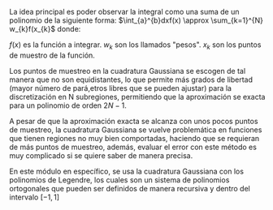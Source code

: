 La idea principal es poder observar la integral como una suma de un polinomio de la siguiente forma: $\int_{a}^{b}dxf(x) \approx \sum_{k=1}^{N} w_{k}f(x_{k}$ donde:

$f(x)$ es la función a integrar.
$w_{k}$ son los llamados "pesos".
$x_{k}$ son los puntos de muestro de la función.

Los puntos de muestreo en la cuadratura Gaussiana se escogen de tal manera que no son equidistantes, lo que permite más grados de libertad (mayor número de pará,etros libres que se pueden ajustar) para la discretización en N subregiones, permitiendo que la aproximación se exacta para un polinomio de orden $2N - 1$.

A pesar de que la aproximación exacta se alcanza con unos pocos puntos de muestreo, la cuadratura Gaussiana se vuelve problemática en funciones que tienen regiones no muy bien comportadas, haciendo que se requieran de más puntos de muestreo, además, evaluar el error con este método es muy complicado si se quiere saber de manera precisa.

En este módulo en específico, se usa la cuadratura Gaussiana con los polinomios de Legendre, los cuales son un sistema de polinomios ortogonales que pueden ser definidos de manera recursiva y dentro del intervalo [$-1, 1$]
